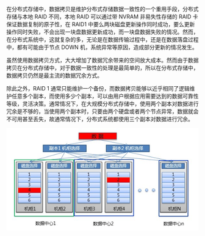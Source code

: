 在分布式存储中，数据拷贝是维护分布式存储数据一致性的一个重用手段，分布式存储与本地 RAID 不同，本地 RAID 可以通过带 NVRAM 非易失性存储的 RAID 卡保证数据复制的原子性，在 RAID1 中要么两块磁盘更新操作同时成功，要么更新操作同时失败，不会出现一块盘数据更新成功，而一块盘数据失败的情况。然而，在分布式系统中，这就复杂的多，无论是在数据传输过程中，还是在数据落盘过程中，都有可能由于节点 DOWN 机，系统异常等原因，造成部分更新的情况发生。

虽然使用数据拷贝方式，大大增加了数据冗余带来的空间放大成本。然而由于数据拷贝在分布式存储中，对于数据一致性的处理是最简单的，所以在分布式存储中，数据拷贝仍然是最主流的数据冗余方式。

除此之外，RAID 1 通常只能维护一个备份，而数据拷贝能够以近乎相同了逻辑维护任意多个副本，而使用多少个副本，可以由用户根据应用需要达到的数据可靠性等级，灵活决策。通常情况下，在大规模分布式存储中，使用两个副本对数据进行冗余是不够的，当使用两个副本时，只要由两个硬盘或者两个节点异常，数据就会不可用甚至丢失，故通常情况下，分布式系统都使用三个副本对数据进行冗余。

![](/assets/replication_1.png)

